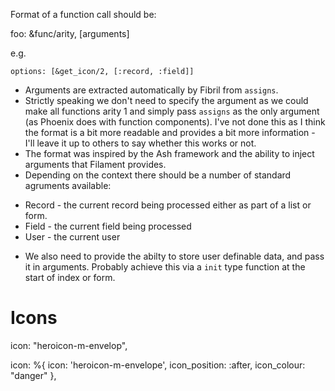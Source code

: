 Format of a function call should be:

foo: &func/arity, [arguments]

e.g.

```
options: [&get_icon/2, [:record, :field]]
```

* Arguments are extracted automatically by Fibril from `assigns`. 
* Strictly speaking we don't need to specify the argument as we could make all functions arity 1 and simply pass `assigns` as the only argument (as Phoenix does with function components). I've not done this as I think the format is a bit more readable and provides a bit more information - I'll leave it up to others to say whether this works or not.
* The format was inspired by the Ash framework and the ability to inject arguments that Filament provides.
* Depending on the context there should be a number of standard agruments available:

- Record - the current record being processed either as part of a list or form.
- Field - the current field being processed
- User - the current user

* We also need to provide the abilty to store user definable data, and pass it in arguments. Probably achieve this via a `init` type function at the start of index or form.

# Icons
icon: "heroicon-m-envelop",

icon: %{
          icon: 'heroicon-m-envelope',
          icon_position: :after,
          icon_colour: "danger"
        },


